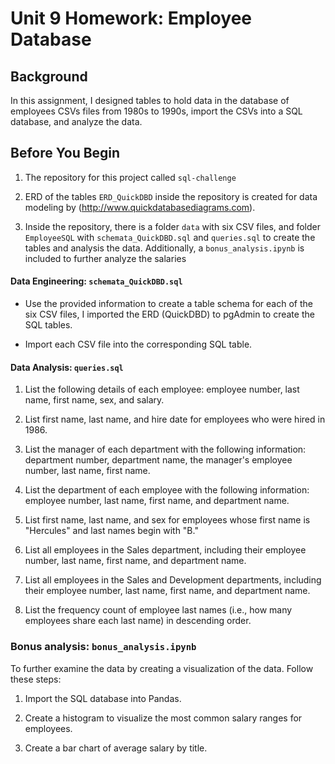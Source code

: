 # Unit 9 Homework: Employee Database

## Background

In this assignment, I designed tables to hold data in the database of employees CSVs files from 1980s to 1990s, import the CSVs into a SQL database, and analyze the data.

## Before You Begin

1. The repository for this project called `sql-challenge`

2. ERD of the tables `ERD_QuickDBD` inside the repository is created for data modeling by (http://www.quickdatabasediagrams.com).

3. Inside the repository, there is a folder `data` with six CSV files, and folder `EmployeeSQL` with `schemata_QuickDBD.sql` and `queries.sql` to create the tables and analysis the data. Additionally, a `bonus_analysis.ipynb` is included to further analyze the salaries


#### Data Engineering: `schemata_QuickDBD.sql`

* Use the provided information to create a table schema for each of the six CSV files, I imported the ERD (QuickDBD) to pgAdmin to create the SQL tables.

* Import each CSV file into the corresponding SQL table. 

#### Data Analysis: `queries.sql` 

1. List the following details of each employee: employee number, last name, first name, sex, and salary.

2. List first name, last name, and hire date for employees who were hired in 1986.

3. List the manager of each department with the following information: department number, department name, the manager's employee number, last name, first name.

4. List the department of each employee with the following information: employee number, last name, first name, and department name.

5. List first name, last name, and sex for employees whose first name is "Hercules" and last names begin with "B."

6. List all employees in the Sales department, including their employee number, last name, first name, and department name.

7. List all employees in the Sales and Development departments, including their employee number, last name, first name, and department name.

8. List the frequency count of employee last names (i.e., how many employees share each last name) in descending order.

### Bonus analysis: `bonus_analysis.ipynb`

To further examine the data by creating a visualization of the data. Follow these steps: 

1. Import the SQL database into Pandas. 

2. Create a histogram to visualize the most common salary ranges for employees.

3. Create a bar chart of average salary by title.


